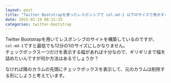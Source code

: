 ```yaml
---
layout: post
title: "Twitter Bootstrapを使ったレスポンシブで col-md-1 以下のサイズで表示する方法"
date: 2015-02-19 08:31:33
categories: twitter-bootstrap
---
```

<p>Twitter Bootstrapを用いてレスポンシブのサイトを構築しているのですが、<br>
<code>col-md-1</code>ですと最低でも12分の1のサイズにしかなりません。<br>
チェックボックス一つだけを表示する幅があれば十分なので、ギリギリまで幅を詰めたいんですが何か方法はあるでしょうか？</p>

<p>なければ隣のカラムの先頭にチェックボックスを表示して、元のカラムは削除する形にしようと考えています。</p>
